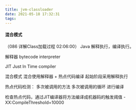 ```yaml
---
title: jvm-classloader
date: 2021-05-18 17:32:31
tags:
---
```

#### 混合模式
（086 详解Class加载过程 02:06:00）
Java 解释执行，编译执行。

解释器
 bytecode interpreter

JIT 
 Just In Time compiler

混合模式
混合使用解释器 + 热点代码编译
起始阶段采用解释执行

热点代码检测：
 多次被调用的方法
 多次被调用的循环
 进行编译

检查热点代码，通过JIT编译器将方法编译成机器码的触发阈值
-XX:CompileThreshold=10000
